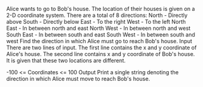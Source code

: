 
Alice wants to go to Bob's house. The location of their houses is given on a 2-D coordinate system. There are a total of 8 directions:
North - Directly above
South - Directly below
East - To the right
West - To the left
North East - In between north and east
North West - In between north and west
South East - In between south and east
South West - In between south and west
Find the direction in which Alice must go to reach Bob's house.
Input
There are two lines of input. The first line contains the x and y coordinate of Alice's house. The second line contains x and y coordinate of Bob's house. It is given that these two locations are different.

-100 <= Coordinates <= 100
Output
Print a single string denoting the direction in which Alice must move to reach Bob's house.